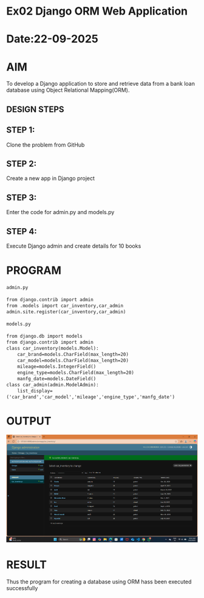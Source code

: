 # Ex02 Django ORM Web Application
# Date:22-09-2025
# AIM
To develop a Django application to store and retrieve data from a bank loan database using Object Relational Mapping(ORM).


## DESIGN STEPS

## STEP 1:
Clone the problem from GitHub

## STEP 2:
Create a new app in Django project

## STEP 3:
Enter the code for admin.py and models.py

## STEP 4:
Execute Django admin and create details for 10 books

# PROGRAM
```
admin.py

from django.contrib import admin
from .models import car_inventory,car_admin
admin.site.register(car_inventory,car_admin)

models.py

from django.db import models
from django.contrib import admin
class car_inventory(models.Model):
    car_brand=models.CharField(max_length=20)
    car_model=models.CharField(max_length=20)
    mileage=models.IntegerField()
    engine_type=models.CharField(max_length=20)
    manfg_date=models.DateField()
class car_admin(admin.ModelAdmin):
    list_display=('car_brand','car_model','mileage','engine_type','manfg_date')
```
# OUTPUT
![alt text](<Screenshot 2025-09-22 102226.png>)

# RESULT
Thus the program for creating a database using ORM hass been executed successfully
